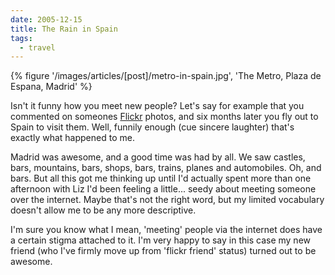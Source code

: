 ```yaml
---
date: 2005-12-15
title: The Rain in Spain
tags:
  - travel
---
```

{% figure '/images/articles/[post]/metro-in-spain.jpg', 'The Metro, Plaza de Espana, Madrid' %}

Isn't it funny how you meet new people? Let's say for example that you commented on someones [Flickr](//www.flickr.com) photos, and six months later you fly out to Spain to visit them. Well, funnily enough (cue sincere laughter) that's exactly what happened to me.

Madrid was awesome, and a good time was had by all. We saw castles, bars, mountains, bars, shops, bars, trains, planes and automobiles. Oh, and bars. But all this got me thinking up until I'd actually spent more than one afternoon with Liz I'd been feeling a little... seedy about meeting someone over the internet. Maybe that's not the right word, but my limited vocabulary doesn't allow me to be any more descriptive. 

I'm sure you know what I mean, 'meeting' people via the internet does have a certain stigma attached to it. I'm very happy to say in this case my new friend (who I've firmly move up from 'flickr friend' status) turned out to be awesome.